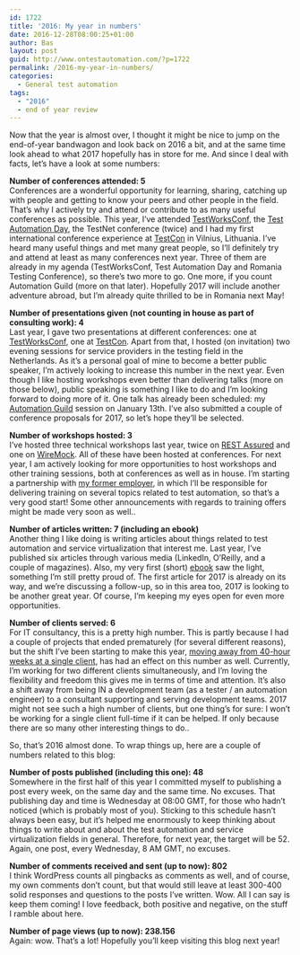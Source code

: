 ```yaml
---
id: 1722
title: '2016: My year in numbers'
date: 2016-12-28T08:00:25+01:00
author: Bas
layout: post
guid: http://www.ontestautomation.com/?p=1722
permalink: /2016-my-year-in-numbers/
categories:
  - General test automation
tags:
  - "2016"
  - end of year review
---
```

Now that the year is almost over, I thought it might be nice to jump on the end-of-year bandwagon and look back on 2016 a bit, and at the same time look ahead to what 2017 hopefully has in store for me. And since I deal with facts, let&#8217;s have a look at some numbers:

**Number of conferences attended: 5**  
Conferences are a wonderful opportunity for learning, sharing, catching up with people and getting to know your peers and other people in the field. That&#8217;s why I actively try and attend or contribute to as many useful conferences as possible. This year, I&#8217;ve attended <a href="http://www.ontestautomation.com/review-testworksconf-2016/" target="_blank">TestWorksConf</a>, the <a href="http://www.ontestautomation.com/review-test-automation-day-2016/" target="_blank">Test Automation Day</a>, the TestNet conference (twice) and I had my first international conference experience at <a href="http://www.ontestautomation.com/review-testcon-2016-speaking-abroad-for-the-first-time/" target="_blank">TestCon</a> in Vilnius, Lithuania. I&#8217;ve heard many useful things and met many great people, so I&#8217;ll definitely try and attend at least as many conferences next year. Three of them are already in my agenda (TestWorksConf, Test Automation Day and Romania Testing Conference), so there&#8217;s two more to go. One more, if you count Automation Guild (more on that later). Hopefully 2017 will include another adventure abroad, but I&#8217;m already quite thrilled to be in Romania next May!

**Number of presentations given (not counting in house as part of consulting work): 4**  
Last year, I gave two presentations at different conferences: one at <a href="http://www.slideshare.net/BasDijkstra1/slow-tests-in-a-fast-delivery-pipeline" target="_blank">TestWorksConf</a>, one at <a href="http://www.slideshare.net/BasDijkstra1/deploy-and-destroy-complete-test-environments" target="_blank">TestCon</a>. Apart from that, I hosted (on invitation) two evening sessions for service providers in the testing field in the Netherlands. As it&#8217;s a personal goal of mine to become a better public speaker, I&#8217;m actively looking to increase this number in the next year. Even though I like hosting workshops even better than delivering talks (more on those below), public speaking is something I like to do and I&#8217;m looking forward to doing more of it. One talk has already been scheduled: my <a href="http://automationguild.com" target="_blank">Automation Guild</a> session on January 13th. I&#8217;ve also submitted a couple of conference proposals for 2017, so let&#8217;s hope they&#8217;ll be selected.

**Number of workshops hosted: 3**  
I&#8217;ve hosted three technical workshops last year, twice on <a href="http://www.ontestautomation.com/open-sourcing-my-workshop-an-experiment/" target="_blank">REST Assured</a> and one on <a href="http://www.ontestautomation.com/open-sourcing-my-workshop-on-wiremock/" target="_blank">WireMock</a>. All of these have been hosted at conferences. For next year, I am actively looking for more opportunities to host workshops and other training sessions, both at conferences as well as in house. I&#8217;m starting a partnership with <a href="https://www.oelan.nl/" target="_blank">my former employer</a>, in which I&#8217;ll be responsible for delivering training on several topics related to test automation, so that&#8217;s a very good start! Some other announcements with regards to training offers might be made very soon as well..

**Number of articles written: 7 (including an ebook)**  
Another thing I like doing is writing articles about things related to test automation and service virtualization that interest me. Last year, I&#8217;ve published six articles through various media (LinkedIn, O&#8217;Reilly, and a couple of magazines). Also, my very first (short) <a href="http://www.ontestautomation.com/on-writing-and-publishing-my-first-ebook/" target="_blank">ebook</a> saw the light, something I&#8217;m still pretty proud of. The first article for 2017 is already on its way, and we&#8217;re discussing a follow-up, so in this area too, 2017 is looking to be another great year. Of course, I&#8217;m keeping my eyes open for even more opportunities.

**Number of clients served: 6**  
For IT consultancy, this is a pretty high number. This is partly because I had a couple of projects that ended prematurely (for several different reasons), but the shift I&#8217;ve been starting to make this year, <a href="http://www.ontestautomation.com/on-shaping-my-career-in-test-automation/" target="_blank">moving away from 40-hour weeks at a single client</a>, has had an effect on this number as well. Currently, I&#8217;m working for two different clients simultaneously, and I&#8217;m loving the flexibility and freedom this gives me in terms of time and attention. It&#8217;s also a shift away from being IN a development team (as a tester / an automation engineer) to a consultant supporting and serving development teams. 2017 might not see such a high number of clients, but one thing&#8217;s for sure: I won&#8217;t be working for a single client full-time if it can be helped. If only because there are so many other interesting things to do..

So, that&#8217;s 2016 almost done. To wrap things up, here are a couple of numbers related to this blog:

**Number of posts published (including this one): 48**  
Somewhere in the first half of this year I committed myself to publishing a post every week, on the same day and the same time. No excuses. That publishing day and time is Wednesday at 08:00 GMT, for those who hadn&#8217;t noticed (which is probably most of you). Sticking to this schedule hasn&#8217;t always been easy, but it&#8217;s helped me enormously to keep thinking about things to write about and about the test automation and service virtualization fields in general. Therefore, for next year, the target will be 52. Again, one post, every Wednesday, 8 AM GMT, no excuses.

**Number of comments received and sent (up to now): 802**  
I think WordPress counts all pingbacks as comments as well, and of course, my own comments don&#8217;t count, but that would still leave at least 300-400 solid responses and questions to the posts I&#8217;ve written. Wow. All I can say is keep them coming! I love feedback, both positive and negative, on the stuff I ramble about here.

**Number of page views (up to now): 238.156**  
Again: wow. That&#8217;s a lot! Hopefully you&#8217;ll keep visiting this blog next year!